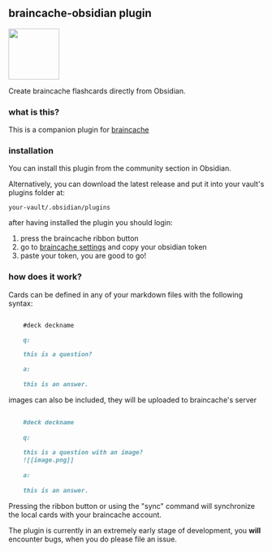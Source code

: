 ## braincache-obsidian plugin
<img src="https://braincache.co/android-chrome-192x192.baef1f58.png" width=100/>

Create braincache flashcards directly from Obsidian.

### what is this?

This is a companion plugin for [braincache](https://braincache.co)

### installation

You can install this plugin from the community section in Obsidian.

Alternatively, you can download the latest release and put it into your vault's plugins folder at:

`your-vault/.obsidian/plugins`

after having installed the plugin you should login:
1. press the braincache ribbon button
2. go to [braincache settings](https://braincache.co/settings) and copy your obsidian token
3. paste your token, you are good to go!

### how does it work?

Cards can be defined in any of your markdown files with the following syntax:

```md

  	#deck deckname

  	q:

  	this is a question?

  	a:
	
	this is an answer.

```

images can also be included, they will be uploaded to braincache's server

```md
	
	#deck deckname
	
	q:
	
	this is a question with an image?
	![[image.png]]
	
	a:
	
	this is an answer.

```

Pressing the ribbon button or using the "sync" command will synchronize the local cards with your braincache account.

The plugin is currently in an extremely early stage of development, you **will** encounter bugs, when you do please file an issue.
